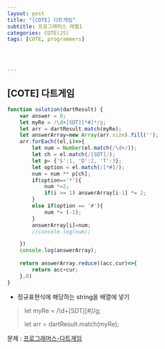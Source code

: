 ```yaml
---
layout: post
title: "[COTE] 다트게임"
subtitle: 프로그래머스 레벨1
categories: COTE(JS)
tags: [COTE, programmers]




---
```




## [COTE] 다트게임

```javascript
function solution(dartResult) {
    var answer = 0;
    let myRe = /\d+[SDT][*#]*/g;
    let arr = dartResult.match(myRe);
    let answerArray=new Array(arr.size).fill('');
    arr.forEach((el,i)=>{
        let num = Number(el.match(/\d+/));
        let ch = el.match(/[SDT]/);
        let p= {'S':1, 'D':2, 'T':3};
        let option = el.match(/[*#]/);
        num = num ** p[ch];
        if(option=='*'){
            num *=2;
            if(i >= 1) answerArray[i-1] *= 2;
        }
        else if(option == '#'){
            num *= (-1);
        }
        answerArray[i]=num;
        //console.log(num);

    })
    console.log(answerArray);
    
    return answerArray.reduce((acc,cur)=>{
        return acc+cur;
    },0)
}
```

* 정규표현식에 해당하는 string을 배열에 넣기

> let myRe = /\d+[SDT][*#]*/g;
>
> let arr = dartResult.match(myRe);

문제 : [프로그래머스-다트게임](https://programmers.co.kr/learn/courses/30/lessons/17682)